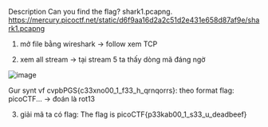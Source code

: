 Description
Can you find the flag? shark1.pcapng.
https://mercury.picoctf.net/static/d6f9aa16d2a2c51d2e431e658d87af9e/shark1.pcapng<br>

1. mở file bằng wireshark -> follow xem TCP

2. xem all stream -> tại stream 5 ta thấy dòng mã đáng ngờ

![image](https://github.com/chaumoon/Forensics/assets/127403046/d8abcd4c-5ac2-4435-addb-7e07d6054b0d)<br>

Gur synt vf cvpbPGS{c33xno00_1_f33_h_qrnqorrs}: theo format flag: picoCTF... -> đoán là rot13

3. giải mã ta có flag: The flag is picoCTF{p33kab00_1_s33_u_deadbeef}
